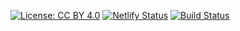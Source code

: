 [![License: CC BY 4.0](https://img.shields.io/badge/License-CC%20BY%204.0-lightgrey.svg)](https://creativecommons.org/licenses/by/4.0/) [![Netlify Status](https://api.netlify.com/api/v1/badges/32ea3201-f299-4bf9-9434-f47de208b342/deploy-status)](https://app.netlify.com/sites/stat545guidebook/deploys) [![Build Status](https://travis-ci.com/STAT545-UBC/Classroom.svg?branch=master)](https://travis-ci.com/STAT545-UBC/Classroom)

